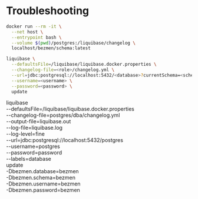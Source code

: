 # Troubleshooting

```bash
docker run --rm -it \
  --net host \
  --entrypoint bash \
  --volume $(pwd)/postgres:/liquibase/changelog \
  localhost/bezmen/schema:latest
```

```bash
liquibase \
  --defaultsFile=/liquibase/liquibase.docker.properties \
  --changelog-file=<role>/changelog.yml \
  --url=jdbc:postgresql://localhost:5432/<database>?currentSchema=<schema> \
  --username=<username> \
  --password=<password> \
  update
```

liquibase \
--defaultsFile=/liquibase/liquibase.docker.properties \
--changelog-file=postgres/dba/changelog.yml \
--output-file=liquibase.out \
--log-file=liquibase.log \
--log-level=fine \
--url=jdbc:postgresql://localhost:5432/postgres \
--username=postgres \
--password=password \
--labels=database \
update \
-Dbezmen.database=bezmen \
-Dbezmen.schema=bezmen \
-Dbezmen.username=bezmen \
-Dbezmen.password=bezmen
